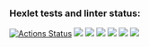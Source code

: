 ### Hexlet tests and linter status:
[![Actions Status](https://github.com/LightFalse/python-project-49/actions/workflows/hexlet-check.yml/badge.svg)](https://github.com/LightFalse/python-project-49/actions)
<a href="https://codeclimate.com/github/LightFalse/python-project-49/maintainability"><img src="https://api.codeclimate.com/v1/badges/b1778453eff5ccc86539/maintainabil    ity" /></a>
<a href="https://asciinema.org/a/hyfrCyPKyzYJoOOStjFGqLtjA" target="_blank"><img src="https://asciinema.org/a/hyfrCyPKyzYJoOOStjFGqLtjA.svg" /></a>
<a href="https://asciinema.org/a/jPgRqk7uZslbIIBlkTdWNy1OV" target="_blank"><img src="https://asciinema.org/a/jPgRqk7uZslbIIBlkTdWNy1OV.svg" /></a>
<a href="https://asciinema.org/a/865o7g9fb6vWBv7TCSGtI1LSA" target="_blank"><img src="https://asciinema.org/a/865o7g9fb6vWBv7TCSGtI1LSA.svg" /></a>
<a href="https://asciinema.org/a/2Y6zv9WKO0tujaeFrG12xWEuq" target="_blank"><img src="https://asciinema.org/a/2Y6zv9WKO0tujaeFrG12xWEuq.svg" /></a>
<a href="https://asciinema.org/a/KbAQSj49IdFxF3Kjd6ccCywC9" target="_blank"><img src="https://asciinema.org/a/KbAQSj49IdFxF3Kjd6ccCywC9.svg" /></a>